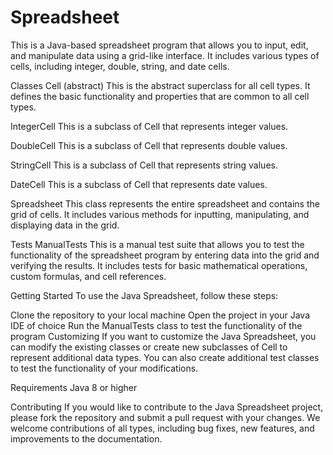 # Spreadsheet
This is a Java-based spreadsheet program that allows you to input, edit, and manipulate data using a grid-like interface. It includes various types of cells, including integer, double, string, and date cells.

Classes
Cell (abstract)
This is the abstract superclass for all cell types. It defines the basic functionality and properties that are common to all cell types.

IntegerCell
This is a subclass of Cell that represents integer values.

DoubleCell
This is a subclass of Cell that represents double values.

StringCell
This is a subclass of Cell that represents string values.

DateCell
This is a subclass of Cell that represents date values.

Spreadsheet
This class represents the entire spreadsheet and contains the grid of cells. It includes various methods for inputting, manipulating, and displaying data in the grid.

Tests
ManualTests
This is a manual test suite that allows you to test the functionality of the spreadsheet program by entering data into the grid and verifying the results. It includes tests for basic mathematical operations, custom formulas, and cell references.

Getting Started
To use the Java Spreadsheet, follow these steps:

Clone the repository to your local machine
Open the project in your Java IDE of choice
Run the ManualTests class to test the functionality of the program
Customizing
If you want to customize the Java Spreadsheet, you can modify the existing classes or create new subclasses of Cell to represent additional data types. You can also create additional test classes to test the functionality of your modifications.

Requirements
Java 8 or higher

Contributing
If you would like to contribute to the Java Spreadsheet project, please fork the repository and submit a pull request with your changes. We welcome contributions of all types, including bug fixes, new features, and improvements to the documentation.
